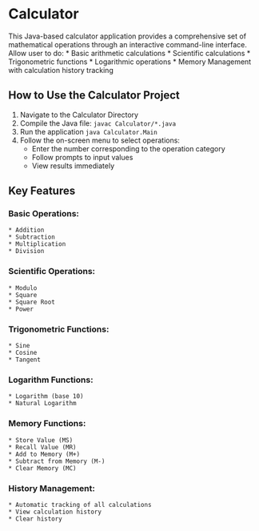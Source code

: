 # Calculator 
This Java-based calculator application provides a comprehensive set of mathematical operations through an interactive command-line interface. Allow user to do:
    * Basic arithmetic calculations
    * Scientific calculations
    * Trigonometric functions
    * Logarithmic operations
    * Memory Management with calculation history tracking

## How to Use the Calculator Project 
  1. Navigate to the Calculator Directory 
  2. Compile the Java file:
    ```
        javac Calculator/*.java
    ```
  3. Run the application
    ```
        java Calculator.Main
    ```
  4. Follow the on-screen menu to select operations:
        * Enter the number corresponding to the operation category
        * Follow prompts to input values
        * View results immediately

## Key Features
### Basic Operations: 
    * Addition
    * Subtraction
    * Multiplication 
    * Division 

### Scientific Operations:
    * Modulo
    * Square
    * Square Root
    * Power

### Trigonometric Functions:
    * Sine
    * Cosine
    * Tangent 

### Logarithm Functions:
    * Logarithm (base 10)
    * Natural Logarithm

### Memory Functions:
    * Store Value (MS)
    * Recall Value (MR)
    * Add to Memory (M+)
    * Subtract from Memory (M-)
    * Clear Memory (MC)

### History Management:
    * Automatic tracking of all calculations
    * View calculation history
    * Clear history
